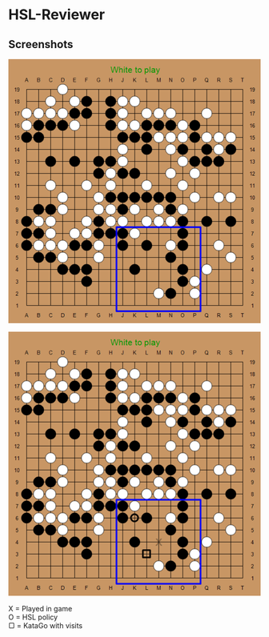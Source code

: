 # HSL-Reviewer

## Screenshots
![ExampleQuestion](/screenshots/gUgjQL_1.png)

![ExampleAnswer](/screenshots/gUgjQL_2.png)

X = Played in game<br>
O = HSL policy<br>
▢ = KataGo with visits<br>